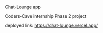 Chat-Lounge app



Coders-Cave internship Phase 2 project


deployed link: https://chat-lounge.vercel.app/
